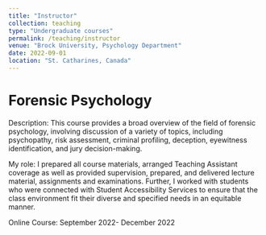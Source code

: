 ```yaml
---
title: "Instructor"
collection: teaching
type: "Undergraduate courses"
permalink: /teaching/instructor
venue: "Brock University, Psychology Department"
date: 2022-09-01
location: "St. Catharines, Canada"
---
```


Forensic Psychology
======

Description: This course provides a broad overview of the field of forensic psychology, involving discussion of a variety of topics, including psychopathy, risk assessment, criminal profiling, deception, eyewitness identification, and jury decision-making.

My role: I prepared all course materials, arranged Teaching Assistant coverage as well as provided supervision, prepared, and delivered lecture material, assignments and examinations. Further, I worked with students who were connected with Student Accessibility Services to ensure that the class environment fit their diverse and specified needs in an equitable manner.

Online Course: September 2022- December 2022
